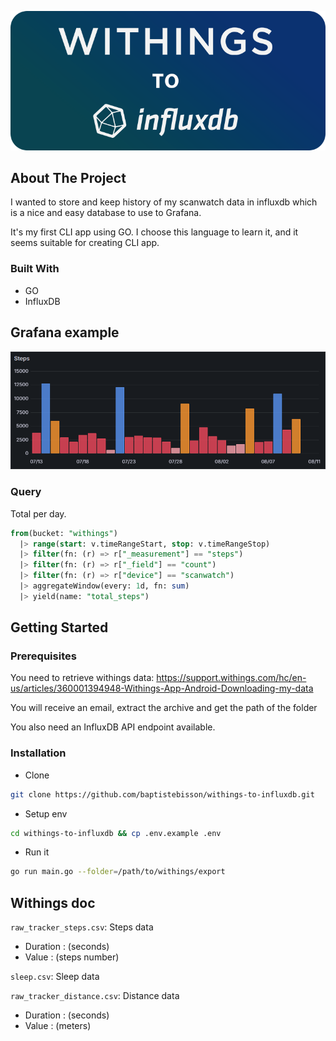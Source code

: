 ![](img/banner.png)

## About The Project

I wanted to store and keep history of my scanwatch data in influxdb which is a nice and easy database to use to Grafana.

It's my first CLI app using GO. I choose this language to learn it, and it seems suitable for creating CLI app.

### Built With

- GO
- InfluxDB

## Grafana example

![](img/steps.png)

### Query

Total per day.

```sql
from(bucket: "withings")
  |> range(start: v.timeRangeStart, stop: v.timeRangeStop)
  |> filter(fn: (r) => r["_measurement"] == "steps")
  |> filter(fn: (r) => r["_field"] == "count")
  |> filter(fn: (r) => r["device"] == "scanwatch")
  |> aggregateWindow(every: 1d, fn: sum)
  |> yield(name: "total_steps")
```

## Getting Started

### Prerequisites

You need to retrieve withings data: https://support.withings.com/hc/en-us/articles/360001394948-Withings-App-Android-Downloading-my-data

You will receive an email, extract the archive and get the path of the folder

You also need an InfluxDB API endpoint available.

### Installation

- Clone

```bash
git clone https://github.com/baptistebisson/withings-to-influxdb.git
```

- Setup env

```bash
cd withings-to-influxdb && cp .env.example .env
```

- Run it

```bash
go run main.go --folder=/path/to/withings/export
```

## Withings doc

`raw_tracker_steps.csv`: Steps data

- Duration : (seconds)
- Value : (steps number)

`sleep.csv`: Sleep data

`raw_tracker_distance.csv`: Distance data

- Duration : (seconds)
- Value : (meters)